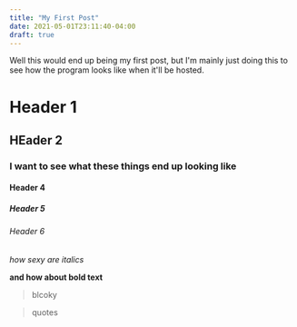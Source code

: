 ```yaml
---
title: "My First Post"
date: 2021-05-01T23:11:40-04:00
draft: true
---
```


Well this would end up being my first post, but I'm mainly just doing this to see how the program looks like when it'll be hosted.

# Header 1

## HEader 2

### I want to see what these things end up looking like

#### Header 4

##### Header 5

###### Header 6


*how sexy are italics*

**and how about bold text**

> blcoky

> quotes
